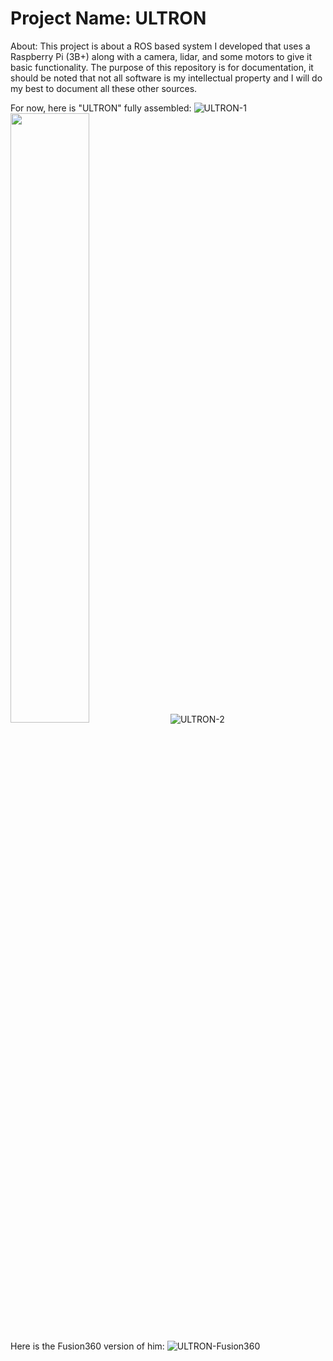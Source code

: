 # Project Name: ULTRON
About: This project is about a ROS based system I developed that uses a Raspberry Pi (3B+) along with a camera, lidar, and some motors to give it basic functionality. The purpose of this repository is for documentation, it should be noted that not all software is my intellectual property and I will do my best to document all these other sources.

For now, here is "ULTRON" fully assembled:
![ULTRON-1](https://user-images.githubusercontent.com/82693292/152650523-951588f2-b355-4d95-97e6-f46a93989f0d.JPG)
<img src="https://user-images.githubusercontent.com/82693292/152650523-951588f2-b355-4d95-97e6-f46a93989f0d.JPG" width=50% height=50%>
![ULTRON-2](https://user-images.githubusercontent.com/82693292/152650528-b944068a-f1f8-441b-9edc-d8c1374e347c.JPG)

Here is the Fusion360 version of him:
![ULTRON-Fusion360](https://user-images.githubusercontent.com/82693292/152650484-7af85e27-28d4-4897-bc61-e807d644a575.png)

